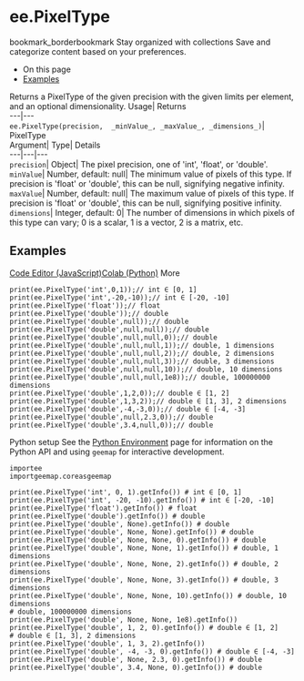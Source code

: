  
#  ee.PixelType 
bookmark_borderbookmark Stay organized with collections  Save and categorize content based on your preferences.
  * On this page
  * [Examples](https://developers.google.com/earth-engine/apidocs/ee-pixeltype#examples)


Returns a PixelType of the given precision with the given limits per element, and an optional dimensionality. 
Usage| Returns  
---|---  
`ee.PixelType(precision,  _minValue_, _maxValue_, _dimensions_)`| PixelType  
Argument| Type| Details  
---|---|---  
`precision`| Object| The pixel precision, one of 'int', 'float', or 'double'.  
`minValue`| Number, default: null| The minimum value of pixels of this type. If precision is 'float' or 'double', this can be null, signifying negative infinity.  
`maxValue`| Number, default: null| The maximum value of pixels of this type. If precision is 'float' or 'double', this can be null, signifying positive infinity.  
`dimensions`| Integer, default: 0| The number of dimensions in which pixels of this type can vary; 0 is a scalar, 1 is a vector, 2 is a matrix, etc.  
## Examples
[Code Editor (JavaScript)](https://developers.google.com/earth-engine/apidocs/ee-pixeltype#code-editor-javascript-sample)[Colab (Python)](https://developers.google.com/earth-engine/apidocs/ee-pixeltype#colab-python-sample) More
```
print(ee.PixelType('int',0,1));// int ∈ [0, 1]
print(ee.PixelType('int',-20,-10));// int ∈ [-20, -10]
print(ee.PixelType('float'));// float
print(ee.PixelType('double'));// double
print(ee.PixelType('double',null));// double
print(ee.PixelType('double',null,null));// double
print(ee.PixelType('double',null,null,0));// double
print(ee.PixelType('double',null,null,1));// double, 1 dimensions
print(ee.PixelType('double',null,null,2));// double, 2 dimensions
print(ee.PixelType('double',null,null,3));// double, 3 dimensions
print(ee.PixelType('double',null,null,10));// double, 10 dimensions
print(ee.PixelType('double',null,null,1e8));// double, 100000000 dimensions
print(ee.PixelType('double',1,2,0));// double ∈ [1, 2]
print(ee.PixelType('double',1,3,2));// double ∈ [1, 3], 2 dimensions
print(ee.PixelType('double',-4,-3,0));// double ∈ [-4, -3]
print(ee.PixelType('double',null,2.3,0));// double
print(ee.PixelType('double',3.4,null,0));// double
```
Python setup
See the [ Python Environment](https://developers.google.com/earth-engine/guides/python_install) page for information on the Python API and using `geemap` for interactive development.
```
importee
importgeemap.coreasgeemap
```
```
print(ee.PixelType('int', 0, 1).getInfo()) # int ∈ [0, 1]
print(ee.PixelType('int', -20, -10).getInfo()) # int ∈ [-20, -10]
print(ee.PixelType('float').getInfo()) # float
print(ee.PixelType('double').getInfo()) # double
print(ee.PixelType('double', None).getInfo()) # double
print(ee.PixelType('double', None, None).getInfo()) # double
print(ee.PixelType('double', None, None, 0).getInfo()) # double
print(ee.PixelType('double', None, None, 1).getInfo()) # double, 1 dimensions
print(ee.PixelType('double', None, None, 2).getInfo()) # double, 2 dimensions
print(ee.PixelType('double', None, None, 3).getInfo()) # double, 3 dimensions
print(ee.PixelType('double', None, None, 10).getInfo()) # double, 10 dimensions
# double, 100000000 dimensions
print(ee.PixelType('double', None, None, 1e8).getInfo())
print(ee.PixelType('double', 1, 2, 0).getInfo()) # double ∈ [1, 2]
# double ∈ [1, 3], 2 dimensions
print(ee.PixelType('double', 1, 3, 2).getInfo())
print(ee.PixelType('double', -4, -3, 0).getInfo()) # double ∈ [-4, -3]
print(ee.PixelType('double', None, 2.3, 0).getInfo()) # double
print(ee.PixelType('double', 3.4, None, 0).getInfo()) # double
```

